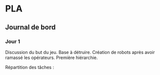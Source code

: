 # PLA
## Journal de bord

### Jour 1

Discussion du but du jeu.
  Base à détruire. Création de robots après avoir ramassé les opérateurs.
  Première hiérarchie.

Répartition des tâches :
